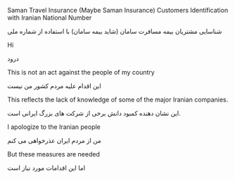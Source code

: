 <p>Saman Travel Insurance (Maybe Saman Insurance) Customers Identification with Iranian National Number<p>
<p>شناسایی مشتریان بیمه مسافرت سامان (شاید بیمه سامان) با استفاده از شماره ملی</p>

<p>Hi</p>
<p>درود</p>
<p>This is not an act against the people of my country</p>
<p>این اقدام علیه مردم کشور من نیست</p>
<p>This reflects the lack of knowledge of some of the major Iranian companies.</p>
<p>این نشان دهنده کمبود دانش برخی از شرکت های بزرگ ایرانی است.</p>
<p>I apologize to the Iranian people</p>
<p>من از مردم ایران عذرخواهی می کنم</p>
<p>But these measures are needed</p>
<p>اما این اقدامات مورد نیاز است</p>
